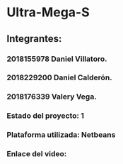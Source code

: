 # Ultra-Mega-S
## Integrantes:
### 2018155978 Daniel Villatoro.
### 2018229200 Daniel Calderón.
### 2018176339 Valery Vega.

### Estado del proyecto: 1
### Plataforma utilizada: Netbeans
### Enlace del video: 

